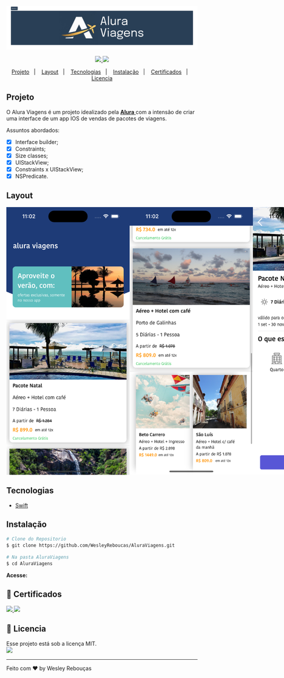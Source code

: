 
<div >
  <img src="imagens/github/Logo.png" width="1000px">
</div>

<p align="center">
	<a href="https://www.linkedin.com/in/wesley-andrade/">	
		<img src="https://img.shields.io/static/v1?label=&message=WesleyAndrade&color=199ffc&style=flat&logo=linkedin"/>
	</a>
	<a href="https://choosealicense.com/licenses/mit/">	
		<img src="https://img.shields.io/static/v1?label=License&message=MIT&color=199ffc&style=flat"/>
	</a>
</p>

<p align="center">
  <a href="#projeto">Projeto</a>&nbsp;&nbsp;&nbsp;|&nbsp;&nbsp;&nbsp;
  <a href="#layout">Layout</a>&nbsp;&nbsp;&nbsp;|&nbsp;&nbsp;&nbsp;
  <a href="#tecnologias">Tecnologias</a>&nbsp;&nbsp;&nbsp;|&nbsp;&nbsp;&nbsp;
  <a href="#instalação">Instalação</a>&nbsp;&nbsp;&nbsp;|&nbsp;&nbsp;&nbsp;
  <a href="#scroll-certificados">Certificados</a>&nbsp;&nbsp;&nbsp;|&nbsp;&nbsp;&nbsp;
  <a href="#page_with_curl-licencia">Licencia</a>
</p>

## Projeto

O Alura Viagens é um projeto idealizado pela 
<a href="https://alura.com.br/"> **Alura** </a> 
com a intensão de criar uma interface de um app IOS de vendas de pacotes de viagens.

Assuntos abordados:

- [x] Interface builder;
- [x] Constraints;
- [x] Size classes;
- [x] UIStackView;
- [x] Constraints x UIStackView;
- [x] NSPredicate.

## Layout
<div style="display: flex; flex-direction: 'row'; align-items: 'center';">
	<img src="imagens/github/Screenshot 1.png" width="325px">	
	<img src="imagens/github/Screenshot 2.png" width="325px">
	<img src="imagens/github/Screenshot 3.png" width="325px">	
</div>

## Tecnologias

- [Swift](https://www.swift.org/)

## Instalação

```bash
# Clone do Repositorio
$ git clone https://github.com/WesleyReboucas/AluraViagens.git
```

```bash
# Na pasta AluraViagens
$ cd AluraViagens

```
**Acesse:** 


## :scroll: Certificados 

<a href="https://cursos.alura.com.br/certificate/2ca04c07-6dfc-4e4d-a344-b87a32ce6c6c?lang=pt_BR">
	<img src="https://img.shields.io/static/v1?label=Alura&message=2023&color=199ffc&style=flat"/>
</a>

<a href="https://cursos.alura.com.br/certificate/2ca04c07-6dfc-4e4d-a344-b87a32ce6c6c?lang=pt_BR">
	<img src="https://img.shields.io/static/v1?label=Alura&message=2023&color=199ffc&style=flat"/>
</a>




## :page_with_curl: Licencia 
<div>
  Esse projeto está sob a licença MIT.   
</div>
<a href="https://choosealicense.com/licenses/mit/">
	<img src="https://img.shields.io/static/v1?label=License&message=2021&color=A31F34&style=flat"/>
</a>




---

Feito com ♥ by Wesley Rebouças



